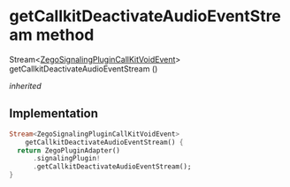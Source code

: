


# getCallkitDeactivateAudioEventStream method








Stream&lt;[ZegoSignalingPluginCallKitVoidEvent](../../zego_uikit_prebuilt_live_audio_room/ZegoSignalingPluginCallKitVoidEvent-class.md)> getCallkitDeactivateAudioEventStream
()

_<span class="feature">inherited</span>_






## Implementation

```dart
Stream<ZegoSignalingPluginCallKitVoidEvent>
    getCallkitDeactivateAudioEventStream() {
  return ZegoPluginAdapter()
      .signalingPlugin!
      .getCallkitDeactivateAudioEventStream();
}
```







